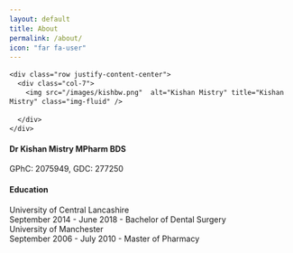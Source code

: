 ```yaml
---
layout: default
title: About
permalink: /about/
icon: "far fa-user"
---
```



<article>
<div class="row align-items-center">

  <div class="col-md-5 text-center animated fadeIn">

    <div class="row justify-content-center">
      <div class="col-7">
        <img src="/images/kishbw.png"  alt="Kishan Mistry" title="Kishan Mistry" class="img-fluid" />

      </div>
    </div>
  </div>
  <div class="col-md-7 pt-4">

  <h4> Dr Kishan Mistry MPharm BDS
  </h4>
<p class="font-weight-light small text-muted">GPhC: 2075949, 
GDC: 277250</p>
  <h4> Education
  </h4>

<div class="card mb-3">
  <div class="card-body">
    <div class="card-title h6">
      University of Central Lancashire
    </div>
    <div class="card-text">
    <span class="text-muted">September 2014 - June 2018</span> - Bachelor of Dental Surgery
    </div>
  </div>
</div>
<div class="card  mb-3">
  <div class="card-body">
    <div class="card-title h6">
      University of Manchester
    </div>
    <div class="card-text">
    <span class="text-muted">September 2006 - July 2010</span> - Master of Pharmacy
    </div>
  </div>
</div>

  <!--<h4>Interests</h4>-->

  </div>

</div>
</article>